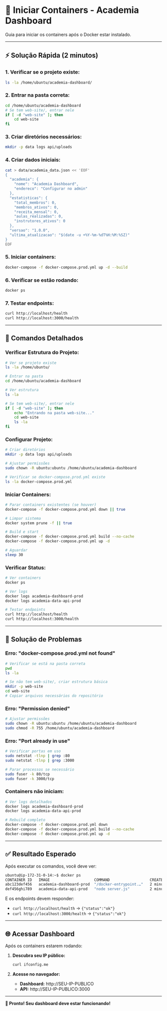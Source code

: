 # 🚀 Iniciar Containers - Academia Dashboard

Guia para iniciar os containers após o Docker estar instalado.

---

## ⚡ Solução Rápida (2 minutos)

### **1. Verificar se o projeto existe:**
```bash
ls -la /home/ubuntu/academia-dashboard/
```

### **2. Entrar na pasta correta:**
```bash
cd /home/ubuntu/academia-dashboard
# Se tem web-site/, entrar nele
if [ -d "web-site" ]; then
    cd web-site
fi
```

### **3. Criar diretórios necessários:**
```bash
mkdir -p data logs api/uploads
```

### **4. Criar dados iniciais:**
```bash
cat > data/academia_data.json << 'EOF'
{
  "academia": {
    "nome": "Academia Dashboard",
    "endereco": "Configurar no admin"
  },
  "estatisticas": {
    "total_membros": 0,
    "membros_ativos": 0,
    "receita_mensal": 0,
    "aulas_realizadas": 0,
    "instrutores_ativos": 0
  },
  "versao": "1.0.0",
  "ultima_atualizacao": "$(date -u +%Y-%m-%dT%H:%M:%SZ)"
}
EOF
```

### **5. Iniciar containers:**
```bash
docker-compose -f docker-compose.prod.yml up -d --build
```

### **6. Verificar se estão rodando:**
```bash
docker ps
```

### **7. Testar endpoints:**
```bash
curl http://localhost/health
curl http://localhost:3000/health
```

---

## 🔧 Comandos Detalhados

### **Verificar Estrutura do Projeto:**
```bash
# Ver se projeto existe
ls -la /home/ubuntu/

# Entrar na pasta
cd /home/ubuntu/academia-dashboard

# Ver estrutura
ls -la

# Se tem web-site/, entrar nele
if [ -d "web-site" ]; then
    echo "Entrando na pasta web-site..."
    cd web-site
    ls -la
fi
```

### **Configurar Projeto:**
```bash
# Criar diretórios
mkdir -p data logs api/uploads

# Ajustar permissões
sudo chown -R ubuntu:ubuntu /home/ubuntu/academia-dashboard

# Verificar se docker-compose.prod.yml existe
ls -la docker-compose.prod.yml
```

### **Iniciar Containers:**
```bash
# Parar containers existentes (se houver)
docker-compose -f docker-compose.prod.yml down || true

# Limpar sistema
docker system prune -f || true

# Build e start
docker-compose -f docker-compose.prod.yml build --no-cache
docker-compose -f docker-compose.prod.yml up -d

# Aguardar
sleep 30
```

### **Verificar Status:**
```bash
# Ver containers
docker ps

# Ver logs
docker logs academia-dashboard-prod
docker logs academia-data-api-prod

# Testar endpoints
curl http://localhost/health
curl http://localhost:3000/health
```

---

## 🚨 Solução de Problemas

### **Erro: "docker-compose.prod.yml not found"**
```bash
# Verificar se está na pasta correta
pwd
ls -la

# Se não tem web-site/, criar estrutura básica
mkdir -p web-site
cd web-site
# Copiar arquivos necessários do repositório
```

### **Erro: "Permission denied"**
```bash
# Ajustar permissões
sudo chown -R ubuntu:ubuntu /home/ubuntu/academia-dashboard
sudo chmod -R 755 /home/ubuntu/academia-dashboard
```

### **Erro: "Port already in use"**
```bash
# Verificar portas em uso
sudo netstat -tlnp | grep :80
sudo netstat -tlnp | grep :3000

# Parar processos se necessário
sudo fuser -k 80/tcp
sudo fuser -k 3000/tcp
```

### **Containers não iniciam:**
```bash
# Ver logs detalhados
docker logs academia-dashboard-prod
docker logs academia-data-api-prod

# Rebuild completo
docker-compose -f docker-compose.prod.yml down
docker-compose -f docker-compose.prod.yml build --no-cache
docker-compose -f docker-compose.prod.yml up -d
```

---

## ✅ Resultado Esperado

Após executar os comandos, você deve ver:

```bash
ubuntu@ip-172-31-0-14:~$ docker ps
CONTAINER ID   IMAGE                    COMMAND                  CREATED         STATUS         PORTS                    NAMES
abc123def456   academia-dashboard-prod  "/docker-entrypoint.…"   2 minutes ago   Up 2 minutes   0.0.0.0:80->80/tcp       academia-dashboard-prod
def456ghi789   academia-data-api-prod   "node server.js"         2 minutes ago   Up 2 minutes   0.0.0.0:3000->3000/tcp     academia-data-api-prod
```

E os endpoints devem responder:
- `curl http://localhost/health` → `{"status":"ok"}`
- `curl http://localhost:3000/health` → `{"status":"ok"}`

---

## 🌐 Acessar Dashboard

Após os containers estarem rodando:

1. **Descubra seu IP público:**
   ```bash
   curl ifconfig.me
   ```

2. **Acesse no navegador:**
   - **Dashboard:** http://SEU-IP-PUBLICO
   - **API:** http://SEU-IP-PUBLICO:3000

---

**🎉 Pronto! Seu dashboard deve estar funcionando!**
